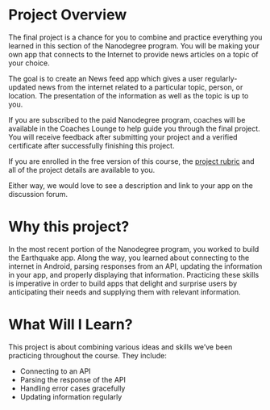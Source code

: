 # Project Overview
The final project is a chance for you to combine and practice everything you learned in this section of the Nanodegree program. You will be making your own app that connects to the Internet to provide news articles on a topic of your choice.

The goal is to create an News feed app which gives a user regularly-updated news from the internet related to a particular topic, person, or location. The presentation of the information  as well as the topic is up to you.

If you are subscribed to the paid Nanodegree program, coaches will be available in the Coaches Lounge to help guide you through the final project. You will receive feedback after submitting your project and a verified certificate after successfully finishing this project.

If you are enrolled in the free version of this course, the [project rubric](https://review.udacity.com/#!/rubrics/165/view) and all of the project details are available to you.

Either way, we would love to see a description and link to your app on the discussion forum.
# Why this project?
In the most recent portion of the Nanodegree program, you worked to build the Earthquake app. Along the way, you learned about connecting to the internet in Android, parsing responses from an API, updating the information in your app, and properly displaying that information. Practicing these skills is imperative in order to build apps that delight and surprise users by anticipating their needs and supplying them with relevant information.


# What Will I Learn?
This project is about combining various ideas and skills we’ve been practicing throughout the course. They include:
* Connecting to an API
* Parsing the response of the API
* Handling error cases gracefully
* Updating information regularly
